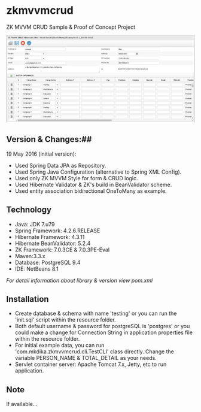 # zkmvvmcrud #
ZK MVVM CRUD Sample & Proof of Concept Project

![alt text](ss1.jpg "Application Preview 1")

## Version & Changes:##
19 May 2016 (initial version):

- Used Spring Data JPA as Repository.
- Used Spring Java Configuration (alternative to Spring XML Config).
- Used only ZK MVVM Style for form & CRUD logic.
- Used Hibernate Validator & ZK's build in BeanValidator scheme.
- Used entity association bidirectional OneToMany as example.

## Technology ##
- Java: JDK 7.u79
- Spring Framework: 4.2.6.RELEASE
- Hibernate Framework: 4.3.11
- Hibernate BeanValidator: 5.2.4
- ZK Framework: 7.0.3CE & 7.0.3PE-Eval
- Maven:3.3.x
- Database: PostgreSQL 9.4
- IDE: NetBeans 8.1

_For detail information about library & version view pom.xml_

## Installation ##
- Create database & schema with name 'testing' or you can run the 'init.sql' script within the resource folder.
- Both default username & password for postgreSQL is 'postgres' or you could make a change for Connection String in application properties file within the resource folder.
- For initial example data, you can run 'com.mkdika.zkmvvmcrud.cli.TestCLI' class directly. Change the variable PERSON\_NAME & TOTAL\_DETAIL as your needs.
- Servlet container server: Apache Tomcat 7.x, Jetty, etc to run application.

## Note ##
If available...
